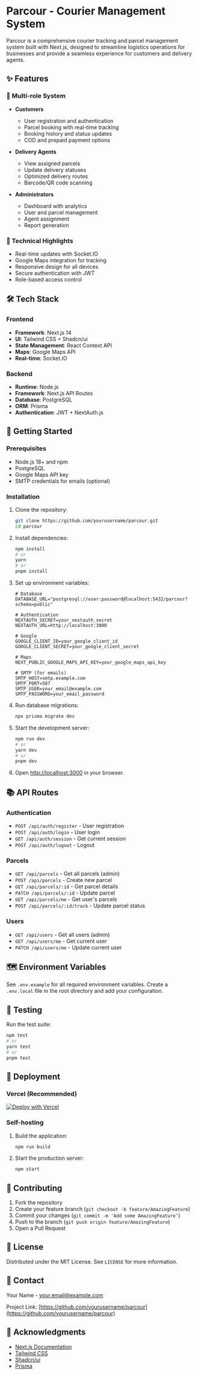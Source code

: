 # Parcour - Courier Management System

Parcour is a comprehensive courier tracking and parcel management system built with Next.js, designed to streamline logistics operations for businesses and provide a seamless experience for customers and delivery agents.

## ✨ Features

### 👥 Multi-role System

- **Customers**

  - User registration and authentication
  - Parcel booking with real-time tracking
  - Booking history and status updates
  - COD and prepaid payment options

- **Delivery Agents**

  - View assigned parcels
  - Update delivery statuses
  - Optimized delivery routes
  - Barcode/QR code scanning

- **Administrators**
  - Dashboard with analytics
  - User and parcel management
  - Agent assignment
  - Report generation

### 🚀 Technical Highlights

- Real-time updates with Socket.IO
- Google Maps integration for tracking
- Responsive design for all devices
- Secure authentication with JWT
- Role-based access control

## 🛠️ Tech Stack

### Frontend

- **Framework**: Next.js 14
- **UI**: Tailwind CSS + Shadcn/ui
- **State Management**: React Context API
- **Maps**: Google Maps API
- **Real-time**: Socket.IO

### Backend

- **Runtime**: Node.js
- **Framework**: Next.js API Routes
- **Database**: PostgreSQL
- **ORM**: Prisma
- **Authentication**: JWT + NextAuth.js

## 🚀 Getting Started

### Prerequisites

- Node.js 18+ and npm
- PostgreSQL
- Google Maps API key
- SMTP credentials for emails (optional)

### Installation

1. Clone the repository:

   ```bash
   git clone https://github.com/yourusername/parcour.git
   cd parcour
   ```

2. Install dependencies:

   ```bash
   npm install
   # or
   yarn
   # or
   pnpm install
   ```

3. Set up environment variables:

   ```env
   # Database
   DATABASE_URL="postgresql://user:password@localhost:5432/parcour?schema=public"

   # Authentication
   NEXTAUTH_SECRET=your_nextauth_secret
   NEXTAUTH_URL=http://localhost:3000

   # Google
   GOOGLE_CLIENT_ID=your_google_client_id
   GOOGLE_CLIENT_SECRET=your_google_client_secret

   # Maps
   NEXT_PUBLIC_GOOGLE_MAPS_API_KEY=your_google_maps_api_key

   # SMTP (for emails)
   SMTP_HOST=smtp.example.com
   SMTP_PORT=587
   SMTP_USER=your_email@example.com
   SMTP_PASSWORD=your_email_password
   ```

4. Run database migrations:

   ```bash
   npx prisma migrate dev
   ```

5. Start the development server:

   ```bash
   npm run dev
   # or
   yarn dev
   # or
   pnpm dev
   ```

6. Open [http://localhost:3000](http://localhost:3000) in your browser.

## 📚 API Routes

### Authentication

- `POST /api/auth/register` - User registration
- `POST /api/auth/login` - User login
- `GET /api/auth/session` - Get current session
- `POST /api/auth/logout` - Logout

### Parcels

- `GET /api/parcels` - Get all parcels (admin)
- `POST /api/parcels` - Create new parcel
- `GET /api/parcels/:id` - Get parcel details
- `PATCH /api/parcels/:id` - Update parcel
- `GET /api/parcels/me` - Get user's parcels
- `POST /api/parcels/:id/track` - Update parcel status

### Users

- `GET /api/users` - Get all users (admin)
- `GET /api/users/me` - Get current user
- `PATCH /api/users/me` - Update current user

## 🗺️ Environment Variables

See `.env.example` for all required environment variables. Create a `.env.local` file in the root directory and add your configuration.

## 🧪 Testing

Run the test suite:

```bash
npm test
# or
yarn test
# or
pnpm test
```

## 🚀 Deployment

### Vercel (Recommended)

[![Deploy with Vercel](https://vercel.com/button)](https://vercel.com/new/clone?repository-url=https%3A%2F%2Fgithub.com%2Fyourusername%2Fparcour)

### Self-hosting

1. Build the application:

   ```bash
   npm run build
   ```

2. Start the production server:
   ```bash
   npm start
   ```

## 🤝 Contributing

1. Fork the repository
2. Create your feature branch (`git checkout -b feature/AmazingFeature`)
3. Commit your changes (`git commit -m 'Add some AmazingFeature'`)
4. Push to the branch (`git push origin feature/AmazingFeature`)
5. Open a Pull Request

## 📄 License

Distributed under the MIT License. See `LICENSE` for more information.

## 📧 Contact

Your Name - your.email@example.com

Project Link: [https://github.com/yourusername/parcour](https://github.com/yourusername/parcour)

## 🙏 Acknowledgments

- [Next.js Documentation](https://nextjs.org/docs)
- [Tailwind CSS](https://tailwindcss.com/)
- [Shadcn/ui](https://ui.shadcn.com/)
- [Prisma](https://www.prisma.io/)
